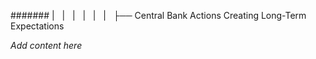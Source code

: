 ####### |   |   |   |   |   |   ├── Central Bank Actions Creating Long-Term Expectations

*Add content here*